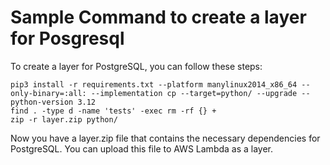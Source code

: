 # Sample Command to create a layer for Posgresql

To create a layer for PostgreSQL, you can follow these steps:

```commandline
pip3 install -r requirements.txt --platform manylinux2014_x86_64 --only-binary=:all: --implementation cp --target=python/ --upgrade --python-version 3.12
find . -type d -name 'tests' -exec rm -rf {} +
zip -r layer.zip python/
```

Now you have a layer.zip file that contains the necessary dependencies for PostgreSQL. You can upload this file to AWS Lambda as a layer.

